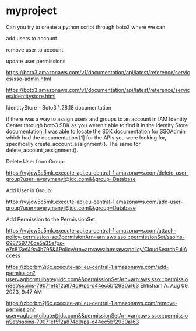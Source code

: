 # myproject


Can you try to create a python script through boto3 where we can

 

add users to account

remove user to account

update user permissions

https://boto3.amazonaws.com/v1/documentation/api/latest/reference/services/sso-admin.html

https://boto3.amazonaws.com/v1/documentation/api/latest/reference/services/identitystore.html

IdentityStore - Boto3 1.28.18 documentation



if there was a way to assign users and groups to an account in IAM Identity Center through boto3 SDK as you weren't able to find it in the Identity Store documentation. I was able to locate the SDK documentation for SSOAdmin which had the documentation [1] for the APIs you were looking for, specifically create_account_assignment(). The same for delete_account_assignment().



Delete User from Group:

https://vyjow5c5mk.execute-api.eu-central-1.amazonaws.com/delete-user-group?user=averymanyi@idc.com&&group=Database

Add User in Group:

https://vyjow5c5mk.execute-api.eu-central-1.amazonaws.com/add-user-group?user=averymanyi@idc.com&&group=Database

Add Permission to the PermissionSet:

https://vyjow5c5mk.execute-api.eu-central-1.amazonaws.com/attach-policy-permission-set?permisionArn=arn:aws:sso:::permissionSet/ssoins-698759770ce5a35e/ps-e7c813ef49a4b795&&PolicyArn=arn:aws:iam::aws:policy/CloudSearchFullAccess








https://zbcrbm2j6c.execute-api.eu-central-1.amazonaws.com/add-permission?user=agborntuibate@idc.com&&permissionSetArn=arn:aws:sso:::permissionSet/ssoins-79071ef5f2a874d9/ps-c44ec5bf2930a163
Ehtisham A.
Aug 09, 2023, 9:47 AM

https://zbcrbm2j6c.execute-api.eu-central-1.amazonaws.com/remove-permission?user=agborntuibate@idc.com&&permissionSetArn=arn:aws:sso:::permissionSet/ssoins-79071ef5f2a874d9/ps-c44ec5bf2930a163
